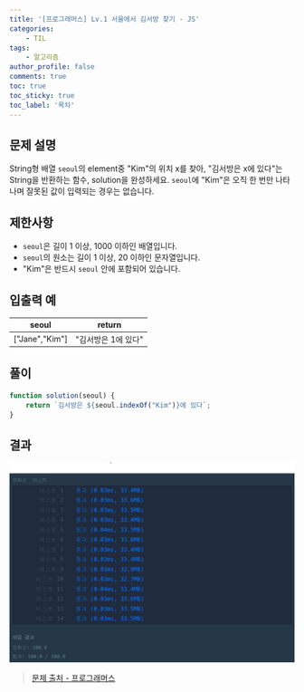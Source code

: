 ```yaml
---
title: '[프로그래머스] Lv.1 서울에서 김서방 찾기 - JS'
categories:
    - TIL
tags:
    - 알고리즘
author_profile: false
comments: true
toc: true
toc_sticky: true
toc_label: '목차'
---
```


## 문제 설명
String형 배열 `seoul`의 element중 "Kim"의 위치 x를 찾아, "김서방은 x에 있다"는 String을 반환하는 함수, solution을 완성하세요. `seoul`에 "Kim"은 오직 한 번만 나타나며 잘못된 값이 입력되는 경우는 없습니다.

## 제한사항
* `seoul`은 길이 1 이상, 1000 이하인 배열입니다.
* `seoul`의 원소는 길이 1 이상, 20 이하인 문자열입니다.
* "Kim"은 반드시 `seoul` 안에 포함되어 있습니다.

## 입출력 예

| seoul          | return              |
|----------------|---------------------|
| ["Jane","Kim"] | "김서방은 1에 있다" |

## 풀이
```javascript
function solution(seoul) {
    return `김서방은 ${seoul.indexOf("Kim")}에 있다`;
}
```

## 결과
![result](/assets/images/2023/08-21/algorithm-15-result.png)

>[문제 출처 - 프로그래머스](https://school.programmers.co.kr/learn/courses/30/lessons/12919)